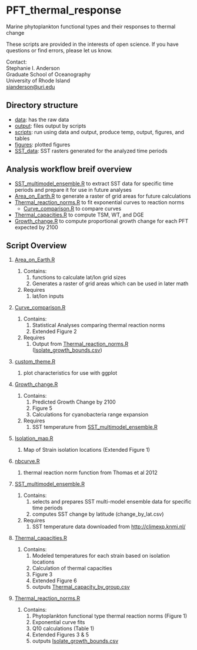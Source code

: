 # PFT_thermal_response
Marine phytoplankton functional types and their responses to thermal change

These scripts are provided in the interests of open science. If you have questions or find errors, please let us know.

Contact:<br/>
Stephanie I. Anderson<br/>
Graduate School of Oceanography<br/>
University of Rhode Island<br/>
sianderson@uri.edu<br/>


## Directory structure
- [data](data/): has the raw data
- [output](output/): files output by scripts 
- [scripts](scripts/): run using data and output, produce temp, output, figures, and tables
- [figures](figures/): plotted figures
- [SST_data](SST_data/): SST rasters generated for the analyzed time periods


## Analysis  workflow breif overview
- [SST_multimodel_ensemble.R](scripts/SST_multimodel_ensemble.R) to extract SST data for specific time periods and prepare it for use in future analyses
- [Area_on_Earth.R](scripts/Area_on_Earth.R) to generate a raster of grid areas for future calculations
- [Thermal_reaction_norms.R](scripts/Thermal_reaction_norms.R) to fit exponential curves to reaction norms
    - [Curve_comparison.R](scripts/urve_comparison.R) to compare curves
- [Thermal_capacities.R](scripts/Thermal_capacities.R) to compute TSM, WT, and DGE
- [Growth_change.R](scripts/Growth_change.R) to compute proportional growth change for each PFT expected by 2100


## Script Overview

1. [Area_on_Earth.R](scripts/Area_on_Earth.R)
    1. Contains:
        1. functions to calculate lat/lon grid sizes
        2. Generates a raster of grid areas which can be used in later math
    2. Requires
        1. lat/lon inputs

2. [Curve_comparison.R](scripts/urve_comparison.R)
    1. Contains:
        1. Statistical Analyses comparing thermal reaction norms
        2. Extended Figure 2
    2. Requires
        1. Output from [Thermal_reaction_norms.R](scripts/Thermal_reaction_norms.R) ([Isolate_growth_bounds.csv](output/Isolate_growth_bounds.csv))

3. [custom_theme.R](scripts/custom_theme.R)
    1. plot characteristics for use with ggplot

4. [Growth_change.R](scripts/Growth_change.R)
    1. Contains:
        1. Predicted Growth Change by 2100
        2. Figure 5
        3. Calculations for cyanobacteria range expansion
    2. Requires
        1. SST temperature from [SST_multimodel_ensemble.R](scripts/SST_multimodel_ensemble.R)

5. [Isolation_map.R](scripts/Isolation_map.R)
    1. Map of Strain isolation locations (Extended Figure 1)

6. [nbcurve.R](scripts/nbcurve.R)
    1. thermal reaction norm function from Thomas et al 2012

7. [SST_multimodel_ensemble.R](scripts/SST_multimodel_ensemble.R)
    1. Contains:
        1. selects and prepares SST multi-model ensemble data for specific time periods
        2. computes SST change by latitude (change_by_lat.csv)
    2. Requires
        1. SST temperature data downloaded from http://climexp.knmi.nl/ 

8. [Thermal_capacities.R](scripts/Thermal_capacities.R)
    1. Contains:
        1. Modeled temperatures for each strain based on isolation locations
        2. Calculation of thermal capacities
        3. Figure 3
        4. Extended Figure 6
        5. outputs [Thermal_capacity_by_group.csv](output/Thermal_capacity_by_group.csv)

9. [Thermal_reaction_norms.R](scripts/Thermal_reaction_norms.R)
    1. Contains:
        1. Phytoplankton functional type thermal reaction norms (Figure 1)
        2. Exponential curve fits
        3. Q10 calculations (Table 1)
        4. Extended Figures 3 & 5
        5. outputs [Isolate_growth_bounds.csv](output/Isolate_growth_bounds.csv)
